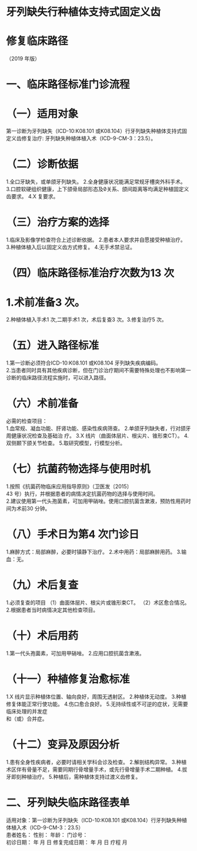# 牙列缺失行种植体支持式固定义齿  
# 修复临床路径  
（2019 年版）  
# 一、临床路径标准门诊流程  
# （一）适用对象  
第一诊断为牙列缺失（ICD-10:K08.101 或K08.104）行牙列缺失种植体支持式固定义齿修复治疗: 牙列缺失种植体植入术（ICD-9-CM-3：23.5）。  
# （二）诊断依据  
1.全口牙缺失，或单颌牙列缺失。 2.全身健康状况能满足常规牙槽突外科手术。  3.口腔软硬组织健康，上下颌骨局部形态及关系、颌间距离等均满足种植固定义齿要求。 4.X  复要求。  
# （三）治疗方案的选择  
1.临床及影像学检查符合上述诊断依据。 2.患者本人要求并自愿接受种植治疗。 3.种植体植入后以固定义齿方式修复。 4.无手术禁忌证。  
# （四）临床路径标准治疗次数为13 次  
# 1.术前准备3 次。  
2.种植体植入手术1 次,二期手术1 次，术后复查3 次。3.修复治疗5 次。  
# （五）进入路径标准  
1.第一诊断必须符合ICD-10:K08.101 或K08.104 牙列缺失疾病编码。  
2.当患者同时具有其他疾病诊断，但在门诊治疗期间不需要特殊处理也不影响第一诊断的临床路径流程实施时，可以进入路径。  
# （六）术前准备  
必需的检查项目：  
1.血常规、凝血功能、肝肾功能、感染性疾病筛查。      2.单颌牙列缺失者，行对颌牙周健康状况检查及基础治 疗。 3.X 线片（曲面体层片、根尖片、锥形束CT）。  4.双侧颞下颌关节检查。 5.取研究模型，行模型分析。  
# （七）抗菌药物选择与使用时机  
1.按照《抗菌药物临床应用指导原则》（卫医发〔2015〕  
43 号）执行，并根据患者的病情决定抗菌药物的选择与使用时间。  
2.建议使用第一代头孢菌素，可加用甲硝唑。使用口腔抗菌含漱液，预防性用药时间为术前30 分钟。  
# （八）手术日为第4 次门诊日  
1.麻醉方式：局部麻醉，必要时镇静下治疗。     2.术中用药：局部麻醉用药。 3.输血：无。  
# （九）术后复查  
1.必须复查的项目 （1）曲面体层片、根尖片或锥形束CT。 （2）术区愈合情况。 2.根据患者当时病情决定其他检查项目。  
# （十）术后用药  
1.第一代头孢菌素，可加用甲硝唑。 2.应用口腔抗菌含漱液。  
# （十一）种植修复治愈标准  
1.X 线片显示种植体位置、轴向良好，周围无透射区。 2.种植体无动度。 3.种植修复体能正常行使功能。 4.伤口愈合良好。 5.无持续性或不可逆的症状，无需要临床处理的并发症  
和（或）合并症。  
# （十二）变异及原因分析  
1.患有全身性疾病者，必要时请相关学科会诊及检查。 2.解剖结构异常。 3.种植术区伴有骨量不足，需要同期行骨增量手术，或先行骨增量手术二期种植。 4.拔牙即刻种植治疗。 5.种植后，需种植体支持过渡义齿修复。  
# 二、牙列缺失临床路径表单  
适用对象：第一诊断为牙列缺失（ICD-10:K08.101 或K08.104）行牙列缺失种植体植入术（ICD-9-CM-3：23.5）  
患者姓名：               性别：    年龄：      门诊号：  
初诊日期：     年 月 日     修复完成日期：     年 月 日      疗程    月  
